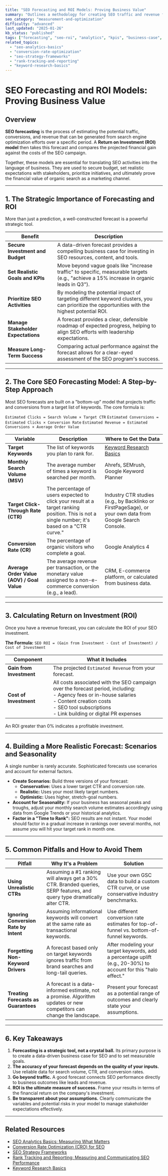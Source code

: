 ```yaml
---
title: "SEO Forecasting and ROI Models: Proving Business Value"
summary: "Outlines a methodology for creating SEO traffic and revenue forecasts and calculating the Return on Investment (ROI) of SEO initiatives."
seo_category: "measurement-and-optimization"
difficulty: "advanced"
last_updated: "2025-01-26"
kb_status: "published"
tags: ["forecasting", "seo-roi", "analytics", "kpis", "business-case", "performance-modeling", "measurement"]
related_topics:
  - "seo-analytics-basics"
  - "conversion-rate-optimization"
  - "seo-strategy-frameworks"
  - "rank-tracking-and-reporting"
  - "keyword-research-basics"
---
```


# SEO Forecasting and ROI Models: Proving Business Value

## Overview

**SEO forecasting** is the process of estimating the potential traffic, conversions, and revenue that can be generated from search engine optimization efforts over a specific period. A **Return on Investment (ROI) model** then takes this forecast and compares the projected financial gain against the costs of the SEO campaign.

Together, these models are essential for translating SEO activities into the language of business. They are used to secure budget, set realistic expectations with stakeholders, prioritize initiatives, and ultimately prove the financial value of organic search as a marketing channel.

---

## 1. The Strategic Importance of Forecasting and ROI

More than just a prediction, a well-constructed forecast is a powerful strategic tool.

| Benefit | Description |
|---|---|
| **Secure Investment and Budget**| A data-driven forecast provides a compelling business case for investing in SEO resources, content, and tools. |
| **Set Realistic Goals and KPIs**| Move beyond vague goals like "increase traffic" to specific, measurable targets (e.g., "achieve a 15% increase in organic leads in Q3"). |
| **Prioritize SEO Activities**| By modeling the potential impact of targeting different keyword clusters, you can prioritize the opportunities with the highest potential ROI. |
| **Manage Stakeholder Expectations**| A forecast provides a clear, defensible roadmap of expected progress, helping to align SEO efforts with leadership expectations. |
| **Measure Long-Term Success**| Comparing actual performance against the forecast allows for a clear-eyed assessment of the SEO program's success. |

---

## 2. The Core SEO Forecasting Model: A Step-by-Step Approach

Most SEO forecasts are built on a "bottom-up" model that projects traffic and conversions from a target list of keywords. The core formula is:

`Estimated Clicks = Search Volume × Target CTR`
`Estimated Conversions = Estimated Clicks × Conversion Rate`
`Estimated Revenue = Estimated Conversions × Average Order Value`

| Variable | Description | Where to Get the Data |
|---|---|---|
| **Target Keywords**| The list of keywords you plan to rank for. | [Keyword Research Basics](1_keyword-research-basics.md) |
| **Monthly Search Volume (MSV)** | The average number of times a keyword is searched per month. | Ahrefs, SEMrush, Google Keyword Planner |
| **Target Click-Through Rate (CTR)**| The percentage of users expected to click your result at a target ranking position. This is not a single number; it's based on a "CTR curve." | Industry CTR studies (e.g., by Backlinko or FirstPageSage), or your own data from Google Search Console. |
| **Conversion Rate (CR)**| The percentage of organic visitors who complete a goal. | Google Analytics 4 |
| **Average Order Value (AOV) / Goal Value**| The average revenue per transaction, or the monetary value assigned to a non-e-commerce conversion (e.g., a lead). | CRM, E-commerce platform, or calculated from business data. |

---

## 3. Calculating Return on Investment (ROI)

Once you have a revenue forecast, you can calculate the ROI of your SEO investment.

**The Formula:** `SEO ROI = (Gain from Investment - Cost of Investment) / Cost of Investment`

| Component | What it Includes |
|---|---|
| **Gain from Investment**| The projected `Estimated Revenue` from your forecast. |
| **Cost of Investment**| All costs associated with the SEO campaign over the forecast period, including:<br>- Agency fees or in-house salaries<br>- Content creation costs<br>- SEO tool subscriptions<br>- Link building or digital PR expenses |

An ROI greater than 0% indicates a profitable investment.

---

## 4. Building a More Realistic Forecast: Scenarios and Seasonality

A single number is rarely accurate. Sophisticated forecasts use scenarios and account for external factors.

-   **Create Scenarios:** Build three versions of your forecast:
    -   **Conservative:** Uses a lower target CTR and conversion rate.
    -   **Realistic:** Uses your most likely target numbers.
    -   **Optimistic:** Uses higher, stretch-goal numbers.
-   **Account for Seasonality:** If your business has seasonal peaks and troughs, adjust your monthly search volume estimates accordingly using data from Google Trends or your historical analytics.
-   **Factor in a "Time to Rank":** SEO results are not instant. Your model should factor in a gradual increase in rankings over several months, not assume you will hit your target rank in month one.

---

## 5. Common Pitfalls and How to Avoid Them

| Pitfall | Why It's a Problem | Solution |
|---|---|---|
| **Using Unrealistic CTRs**| Assuming a #1 ranking will always get a 30% CTR. Branded queries, SERP features, and query type dramatically alter CTR. | Use your own GSC data to build a custom CTR curve, or use conservative industry benchmarks. |
| **Ignoring Conversion Rate by Intent**| Assuming informational keywords will convert at the same rate as transactional keywords. | Use different conversion rate estimates for top-of-funnel vs. bottom-of-funnel keywords. |
| **Forgetting Non-Keyword Drivers**| A forecast based only on target keywords ignores traffic from brand searches and long-tail queries. | After modeling your target keywords, add a percentage uplift (e.g., 20-30%) to account for this "halo effect." |
| **Treating Forecasts as Guarantees**| A forecast is a data-informed estimate, not a promise. Algorithm updates or new competitors can change the landscape. | Present your forecast as a potential range of outcomes and clearly state your assumptions. |

---

## 6. Key Takeaways

1.  **Forecasting is a strategic tool, not a crystal ball.** Its primary purpose is to create a data-driven business case for SEO and to set measurable goals.
2.  **The accuracy of your forecast depends on the quality of your inputs.** Use reliable data for search volume, CTR, and conversion rates.
3.  **Go beyond traffic.** A good forecast connects SEO performance directly to business outcomes like leads and revenue.
4.  **ROI is the ultimate measure of success.** Frame your results in terms of the financial return on the company's investment.
5.  **Be transparent about your assumptions.** Clearly communicate the variables and potential risks in your model to manage stakeholder expectations effectively.

---

## Related Resources
- [SEO Analytics Basics: Measuring What Matters](1_seo-analytics-basics.md)
- [Conversion Rate Optimization (CRO) for SEO](3_conversion-rate-optimization.md)
- [SEO Strategy Frameworks](6_seo-strategy-frameworks.md)
- [Rank Tracking and Reporting: Measuring and Communicating SEO Performance](2_rank-tracking-and-reporting.md)
- [Keyword Research Basics](1_keyword-research-basics.md)
